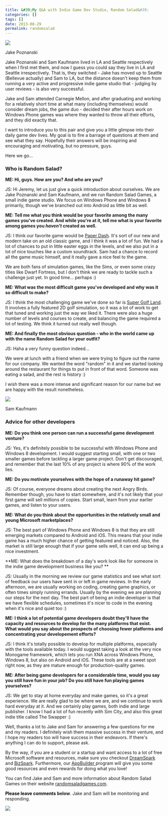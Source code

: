```yaml
---
title: &#39;My Q&A with Indie Game Dev Studio, Random Salad&#39;
categories: []
tags: []
date: 2013-08-29
permalink: randomsalad
---
```


![](/files/randomsalad_01.jpg)

Jake Poznanski

Jake Poznanski and Sam Kaufmann lived in LA and Seattle respectively when I first met them, and now I guess you could say they live in LA and Seattle irrespectively. That is, they switched - Jake has moved up to Seattle (Bellevue actually) and Sam to LA, but the distance doesn&#39;t keep them from running a very active and progressive indie game studio that - judging by user reviews - is also very successful.

Jake and Sam attended Carnegie Mellon, and after graduating and working for a relatively short time at what many (including themselves) would consider dream jobs, the game duo - decided their after hours work on Windows Phone games was where they wanted to throw all their efforts, and they did exactly that.

I want to introduce you to this pair and give you a little glimpse into their daily game dev lives. My goal is to fire a barrage of questions at them and see what they say. Hopefully their answers will be inspiring and encouraging and motivating, but no pressure, guys.

Here we go...

### Who is Random Salad?

**ME: Hi, guys. How are you? And _who_ are you?**

JS: Hi Jeremy, let us just give a quick introduction about ourselves. We are Jake Poznanski and Sam Kaufmann, and we run Random Salad Games, a small indie game studio. We focus on Windows Phone and Windows 8 primarily, though we&#39;ve branched out into Android as little bit as well.

**ME: Tell me what you think would be your favorite among the many games you&#39;ve created. And while you&#39;re at it, tell me what is your favorite among games you _haven&#39;t_ created as well.**

JS: I think our favorite game would be [Paper Dash](http://www.windowsphone.com/en-us/store/app/paper-dash/f82d7a8e-afa0-4976-b6a1-9dc780b35bbd). It&#39;s sort of our new and modern take on an old classic game, and I think it was a lot of fun. We had a lot of chances to put in little easter eggs in the levels, and we also put in a lot of nice touches like a custom soundtrack. Sam had a chance to record all the game music himself, and it really gave a nice feel to the game.

We are both fans of simulation games, like the Sims, or even some crazy titles like Dwarf Fortress, but I don&#39;t think we are ready to tackle such a challenge just yet. In good time... perhaps :)

**ME: What was the most difficult game you&#39;ve developed and why was it so difficult to make?**

JS: I think the most challenging game we&#39;ve done so far is [Super Golf Land](http://www.windowsphone.com/en-us/store/app/super-golf-land/04c5d939-bf54-4347-aafb-93abacc44632). It involves a fully featured 2D golf simulation, so it was a lot of work to get that tuned and working just the way we liked it. There were also a huge number of levels and courses to create, and balancing the game required a lot of testing. We think it turned out really well though.

**ME: And finally the most obvious question - who in the world came up with the name Random Salad for your outfit?**

JS: Haha a very funny question indeed...

We were at lunch with a friend when we were trying to figure out the name for our company. We wanted the word "random" in it and we started looking around the restaurant for things to put in front of that word. Someone was eating a salad, and the rest is history :)

I wish there was a more intense and significant reason for our name but we are happy with the result nonetheless.

![](/files/randomsalad_02.jpg)

Sam Kaufmann

### **Advice for other developers**

**ME: Do you think one person can run a successful game development venture?**

JS: Yes, it&#39;s definitely possible to be successful with Windows Phone and Windows 8 development. I would suggest starting small, with one or two smaller games before tackling a larger game project. Don&#39;t get discouraged, and remember that the last 10% of any project is where 90% of the work lies.

**ME: Do you motivate yourselves with the hope of a runaway hit game?**

JS: Of course, everyone dreams about creating the next Angry Birds. Remember though, you have to start somewhere, and it&#39;s not likely that your first game will sell millions of copies. Start small, learn from your earlier games, and listen to your users.

**ME: What do you think about the opportunities in the relatively small and young Microsoft marketplaces?**

JS: The best part of Windows Phone and Windows 8 is that they are still emerging markets compared to Android and iOS. This means that your indie game has a much higher chance of getting featured and noticed. Also, the market is still large enough that if your game sells well, it can end up being a nice investment.

**ME: What does the breakdown of a day&#39;s work look like for someone in the indie game development business like you? **

JS: Usually in the morning we review our game statistics and see what sort of feedback our users have sent in or left in game reviews. In the early afternoon, we are usually working on coding, creating game graphics, or often times simply running errands. Usually by the evening we are planning our steps for the next day. The best part of being an indie developer is that we have flexible schedules, sometimes it&#39;s nicer to code in the evening when it&#39;s nice and quiet too :)

**ME: I think a lot of potential game developers doubt they&#39;ll have the capacity and resources to develop for the many platforms that exist. What would you say about the prospects of choosing fewer platforms and concentrating your developement efforts?**

JS: I think it&#39;s totally possible to develop for multiple platforms, especially with the tools available today. I would suggest taking a look at the very nice Monogame framework, which lets you run XNA across Windows Phone, Windows 8, but also on Android and iOS. These tools are at a sweet spot right now, as they are mature enough for production-quality games. 

**ME: After being game developers for a considerable time, would you say you still have fun in your job? Do you still have fun playing games yourselves?**

JS: We get to stay at home everyday and make games, so it&#39;s a great experience. We are really glad to be where we are, and we continue to work hard everyday at it. And we certainly play games, both indie and large publisher. I know I had a lot of fun recently with Sim City, and also this great indie title called The Swapper :)

Well, thanks a lot to Jake and Sam for answering a few questions for me and my readers. I definitely wish them massive success in their venture, and I hope my readers too will have success in their endeavors. If there&#39;s anything I can do to support, please ask.

By the way, if you are a student or a startup and want access to a lot of free Microsoft software and resources, make sure you checkout [DreamSpark ](http://aka.ms/4dreamspark)and [BizSpark](http://aka.ms/4bizspark). Furthermore, our [AppBuilder ](http://aka.ms/4appbuilder)program will give you some good resources and even rewards for doing what you love!

You can find Jake and Sam and more information about Random Salad Games on their website [randomsaladgames.com](http://www.randomsaladgames.com).

**<span style="color: rgb(0, 0, 0);">Please leave comments</span>** **below**. Jake and Sam will be monitoring and responding.

[![](/files/randomsalad_03.png)](http://www.randomsaladgames.com)